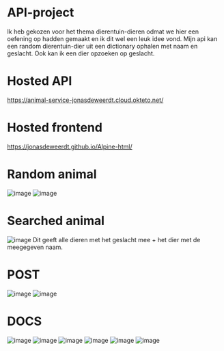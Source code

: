 # API-project
Ik heb gekozen voor het thema dierentuin-dieren odmat we hier een oefening op hadden gemaakt en ik dit wel een leuk idee vond.
Mijn api kan een random dierentuin-dier uit een dictionary ophalen met naam en geslacht. Ook kan ik een dier opzoeken op geslacht.

# Hosted API
https://animal-service-jonasdeweerdt.cloud.okteto.net/

# Hosted frontend
https://jonasdeweerdt.github.io/Alpine-html/

# Random animal
![image](https://user-images.githubusercontent.com/91122941/202916389-d964aac9-1d07-4348-ab06-953eb0a927f9.png)
![image](https://user-images.githubusercontent.com/91122941/202916470-30eb7d22-dcfa-45d5-879b-7b42b0265588.png)

# Searched animal
![image](https://user-images.githubusercontent.com/91122941/202916616-e9c11cd9-c113-4aca-b35a-7ac830c6999e.png)
Dit geeft alle dieren met het geslacht mee + het dier met de meegegeven naam.

# POST
![image](https://user-images.githubusercontent.com/91122941/202916744-64d0dd12-db3f-48f3-aef5-a7157a7109f2.png)
![image](https://user-images.githubusercontent.com/91122941/202916763-0527ef85-5b43-418b-9fda-bc44dadeb735.png)

# DOCS
![image](https://user-images.githubusercontent.com/91122941/202916802-b1cc5347-ea3b-488f-a675-dd3c446e2c9e.png)
![image](https://user-images.githubusercontent.com/91122941/202916846-5b6ac6b2-3020-48ef-b5b7-33daeb5cef5b.png)
![image](https://user-images.githubusercontent.com/91122941/202916860-3b33218e-6787-4fdb-8ca7-0da746eec361.png)
![image](https://user-images.githubusercontent.com/91122941/202916913-312c5118-294a-44e6-84e5-879a606fceec.png)
![image](https://user-images.githubusercontent.com/91122941/202916922-960ecd16-86e3-45dd-b4f9-6e441dc936da.png)
![image](https://user-images.githubusercontent.com/91122941/202916933-592ad78e-a4b0-43d4-bc79-d230553d50c3.png)
